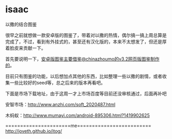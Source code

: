 isaac
=====

以撒的结合图鉴

很早之前就想做一款安卓版的图鉴了，带着对以撒的热情，偶尔搞一搞上周总算是完成了，不过，看到有外挂式的，甚至还有汉化版的，本来不太想发了，但还是厚着脸皮来贡献一下。

首先要说明一下，安卓版图鉴主要借鉴@chinazhoumo的v3.2网页版图鉴制作的。

目前只有图鉴的功能，以后想加点其他的东西，比如整理一些以撒的剧情，或者收集一些比较好的seed等，总之后来的版本再看吧。

下面是市场下载地址，由于这周一才上市场百度等目前还没审核通过，后面再补吧

安智市场：http://www.anzhi.com/soft_2020487.html

木蚂蚁：http://www.mumayi.com/android-895306.html?1419902625


======================me=========================
http://joveth.github.io/itog/
